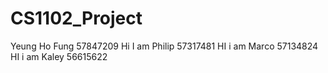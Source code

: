 # CS1102_Project
Yeung Ho Fung 57847209
Hi I am Philip 57317481
HI i am Marco 57134824 
HI i am Kaley 56615622
